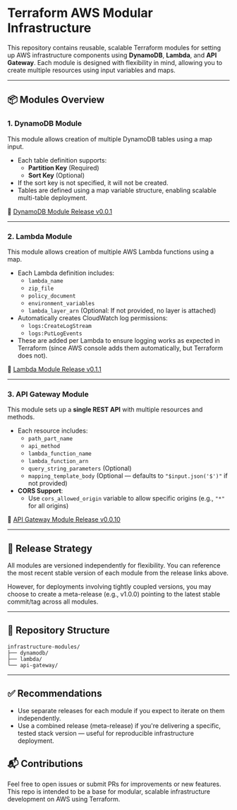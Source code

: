 # Terraform AWS Modular Infrastructure

This repository contains reusable, scalable Terraform modules for setting up AWS infrastructure components using **DynamoDB**, **Lambda**, and **API Gateway**. Each module is designed with flexibility in mind, allowing you to create multiple resources using input variables and maps.

---

## 📦 Modules Overview

### 1. DynamoDB Module

This module allows creation of multiple DynamoDB tables using a map input.

- Each table definition supports:
  - **Partition Key** (Required)
  - **Sort Key** (Optional)
- If the sort key is not specified, it will not be created.
- Tables are defined using a map variable structure, enabling scalable multi-table deployment.

🔗 [DynamoDB Module Release v0.0.1](https://github.com/VishnuSharma11D00/infrastructure-modules/releases/tag/dynamodb-v0.0.1)

---

### 2. Lambda Module

This module allows creation of multiple AWS Lambda functions using a map.

- Each Lambda definition includes:
  - `lambda_name`
  - `zip_file`
  - `policy_document`
  - `environment_variables`
  - `lambda_layer_arn` (Optional: If not provided, no layer is attached)
- Automatically creates CloudWatch log permissions:
  - `logs:CreateLogStream`
  - `logs:PutLogEvents`
- These are added per Lambda to ensure logging works as expected in Terraform (since AWS console adds them automatically, but Terraform does not).

🔗 [Lambda Module Release v0.1.1](https://github.com/VishnuSharma11D00/infrastructure-modules/releases/tag/lambda-v0.1.1)

---

### 3. API Gateway Module

This module sets up a **single REST API** with multiple resources and methods.

- Each resource includes:
  - `path_part_name`
  - `api_method`
  - `lambda_function_name`
  - `lambda_function_arn`
  - `query_string_parameters` (Optional)
  - `mapping_template_body` (Optional — defaults to `"$input.json('$')"` if not provided)
- **CORS Support**: 
  - Use `cors_allowed_origin` variable to allow specific origins (e.g., `"*"` for all origins)

🔗 [API Gateway Module Release v0.0.10](https://github.com/VishnuSharma11D00/infrastructure-modules/releases/tag/api-gateway-v0.0.10)

---

## 🔖 Release Strategy
All modules are versioned independently for flexibility. You can reference the most recent stable version of each module from the release links above.

However, for deployments involving tightly coupled versions, you may choose to create a meta-release (e.g., v1.0.0) pointing to the latest stable commit/tag across all modules.

---

## 📂 Repository Structure
```
infrastructure-modules/
├── dynamodb/
├── lambda/
└── api-gateway/
```
---

## ✅ Recommendations
- Use separate releases for each module if you expect to iterate on them independently.
- Use a combined release (meta-release) if you're delivering a specific, tested stack version — useful for reproducible infrastructure deployment.

## 📬 Contributions
Feel free to open issues or submit PRs for improvements or new features. This repo is intended to be a base for modular, scalable infrastructure development on AWS using Terraform.


